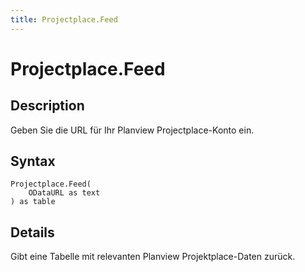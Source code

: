 ```yaml
---
title: Projectplace.Feed
---
```


# Projectplace.Feed


## Description

Geben Sie die URL für Ihr Planview Projectplace-Konto ein.


## Syntax

```powerquery
Projectplace.Feed(
    ODataURL as text
) as table
```


## Details

Gibt eine Tabelle mit relevanten Planview Projektplace-Daten zurück.


